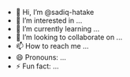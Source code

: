 - 👋 Hi, I’m @sadiq-hatake
- 👀 I’m interested in ...
- 🌱 I’m currently learning ...
- 💞️ I’m looking to collaborate on ...
- 📫 How to reach me ...
- 😄 Pronouns: ...
- ⚡ Fun fact: ...

<!---
sadiq-hatake/sadiq-hatake is a ✨ special ✨ repository because its `README.md` (this file) appears on your GitHub profile.
You can click the Preview link to take a look at your changes.
--->
